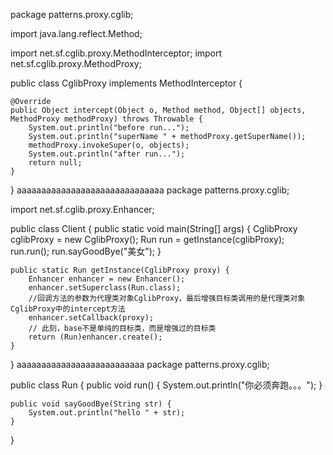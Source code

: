 package patterns.proxy.cglib;

import java.lang.reflect.Method;

import net.sf.cglib.proxy.MethodInterceptor;
import net.sf.cglib.proxy.MethodProxy;

public class CglibProxy implements MethodInterceptor {

    @Override
    public Object intercept(Object o, Method method, Object[] objects, MethodProxy methodProxy) throws Throwable {
        System.out.println("before run...");
        System.out.println("superName " + methodProxy.getSuperName());
        methodProxy.invokeSuper(o, objects);
        System.out.println("after run...");
        return null;
    }
}
aaaaaaaaaaaaaaaaaaaaaaaaaaaaaa
package patterns.proxy.cglib;

import net.sf.cglib.proxy.Enhancer;

public class Client {
    public static void main(String[] args) {
        CglibProxy cglibProxy = new CglibProxy();
        Run run = getInstance(cglibProxy);
        run.run();
        run.sayGoodBye("美女");
    }

    public static Run getInstance(CglibProxy proxy) {
        Enhancer enhancer = new Enhancer();
        enhancer.setSuperclass(Run.class);
        //回调方法的参数为代理类对象CglibProxy，最后增强目标类调用的是代理类对象CglibProxy中的intercept方法
        enhancer.setCallback(proxy);
        // 此刻，base不是单纯的目标类，而是增强过的目标类
        return (Run)enhancer.create();
    }
}
aaaaaaaaaaaaaaaaaaaaaaaaaa
package patterns.proxy.cglib;

public class Run {
    public void run() {
        System.out.println("你必须奔跑。。。");
    }

    public void sayGoodBye(String str) {
        System.out.println("hello " + str);
    }
}
